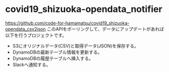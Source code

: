 # covid19_shizuoka-opendata_notifier

https://github.com/code-for-hamamatsu/covid19_shizuoka-opendata_csv2json
このAPIをポーリングして、データにアップデートがあれば以下を行うプロジェクトです。
* S3にオリジナルデータ(CSV)と取得データ(JSON)を保存する。
* DynamoDBの最新テーブル情報を更新する。
* DynamoDBの履歴テーブルへ挿入する。
* Slackへ通知する。

